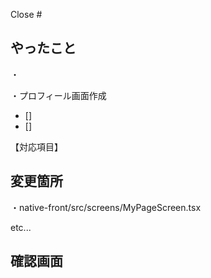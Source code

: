 Close #

## やったこと

・

・プロフィール画面作成

- []
- []

【対応項目】

## 変更箇所

・native-front/src/screens/MyPageScreen.tsx

etc...

## 確認画面
